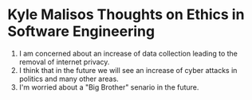 # Kyle Malisos Thoughts on Ethics in Software Engineering
1. I am concerned about an increase of data collection leading to the removal of internet privacy.
2. I think that in the future we will see an increase of cyber attacks in politics and many other areas.
3. I'm worried about a "Big Brother" senario in the future.